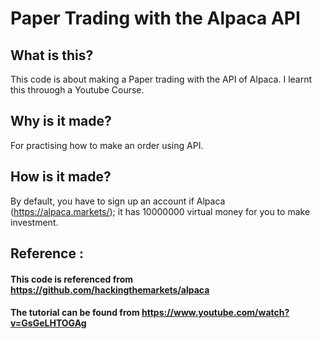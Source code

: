 # Paper Trading with the Alpaca API

## What is this?
This code is about making a Paper trading with the API of Alpaca. I learnt this throuogh a Youtube Course.

## Why is it made?
For practising how to make an order using API.

## How is it made?
By default, you have to sign up an account if Alpaca (https://alpaca.markets/); it has 10000000 virtual money for you to make investment.

## Reference :
#### This code is referenced from https://github.com/hackingthemarkets/alpaca
#### The tutorial can be found from https://www.youtube.com/watch?v=GsGeLHTOGAg
